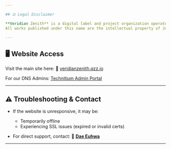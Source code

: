 ```yaml
---

## ⚖️ Legal Disclaimer

**Veridian Zenith** is a digital label and project organization operated by **Jeremy Matlock**, also known as **Dae Euhwa**.
All works published under this name are the intellectual property of Jeremy Matlock unless otherwise stated.

---
```


## 🖥️ Website Access

Visit the main site here:
🔗 [veridianzenith.qzz.io](https://veridianzenith.qzz.io:2087/)

For our DNS Admins:
[Technitium Admin Portal](https://veridianzenith.qzz.io:2083/)

---

## ⚠️ Troubleshooting & Contact

* If the website is unresponsive, it may be:

  * Temporarily offline
  * Experiencing SSL issues (expired or invalid certs)
* For direct support, contact:
  📧 **[Dae Euhwa](mailto:daedaevibin@naver.com)**

---

